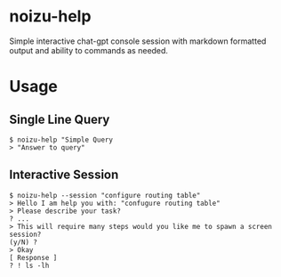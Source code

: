 noizu-help
============================
Simple interactive chat-gpt console session
with markdown formatted output and ability to commands as needed. 

# Usage
## Single Line Query
```
$ noizu-help "Simple Query
> "Answer to query"
```
## Interactive Session
```
$ noizu-help --session "configure routing table"
> Hello I am help you with: "confugure routing table"
> Please describe your task?
? ...
> This will require many steps would you like me to spawn a screen session?
(y/N) ?
> Okay 
[ Response ]
? ! ls -lh
```
